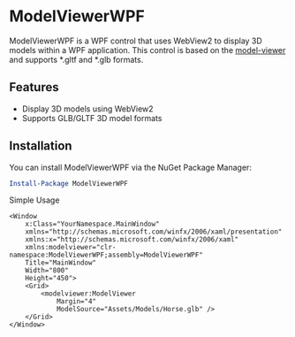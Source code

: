 # ModelViewerWPF

ModelViewerWPF is a WPF control that uses WebView2 to display 3D models within a WPF application. 
This control is based on the [model-viewer](https://modelviewer.dev/) and supports *.gltf and *.glb formats.

## Features

- Display 3D models using WebView2
- Supports GLB/GLTF 3D model formats

## Installation

You can install ModelViewerWPF via the NuGet Package Manager:

```powershell
Install-Package ModelViewerWPF
```

Simple Usage

```xaml
<Window
    x:Class="YourNamespace.MainWindow"
    xmlns="http://schemas.microsoft.com/winfx/2006/xaml/presentation"
    xmlns:x="http://schemas.microsoft.com/winfx/2006/xaml"
    xmlns:modelviewer="clr-namespace:ModelViewerWPF;assembly=ModelViewerWPF"
    Title="MainWindow"
    Width="800"
    Height="450">
    <Grid>
        <modelviewer:ModelViewer
            Margin="4"
            ModelSource="Assets/Models/Horse.glb" />
    </Grid>
</Window>
```